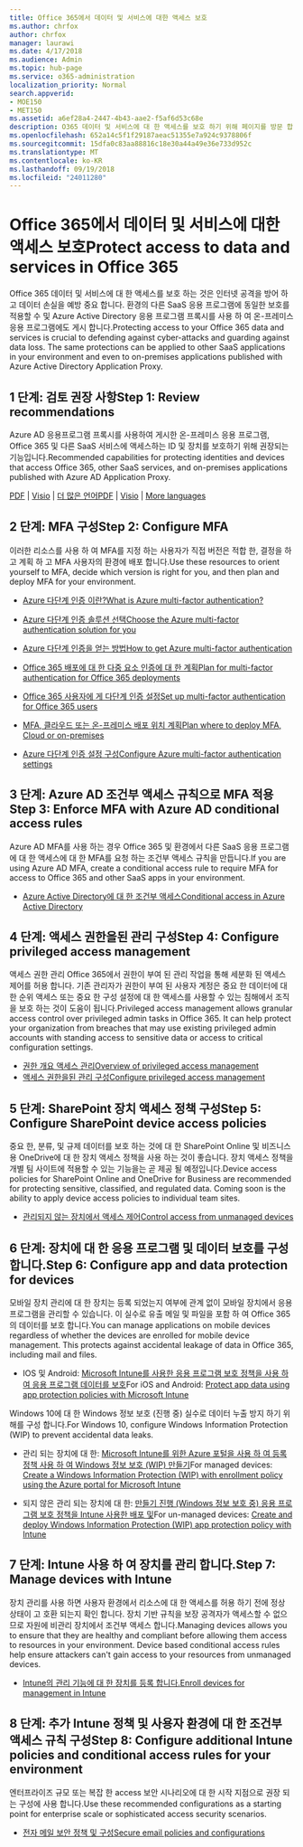 ```yaml
---
title: Office 365에서 데이터 및 서비스에 대한 액세스 보호
ms.author: chrfox
author: chrfox
manager: laurawi
ms.date: 4/17/2018
ms.audience: Admin
ms.topic: hub-page
ms.service: o365-administration
localization_priority: Normal
search.appverid:
- MOE150
- MET150
ms.assetid: a6ef28a4-2447-4b43-aae2-f5af6d53c68e
description: O365 데이터 및 서비스에 대 한 액세스를 보호 하기 위해 페이지를 방문 합니다.
ms.openlocfilehash: 652a14c5f1f29187aeac51355e7a924c9378806f
ms.sourcegitcommit: 15dfa0c83aa88816c18e30a44a49e36e733d952c
ms.translationtype: MT
ms.contentlocale: ko-KR
ms.lasthandoff: 09/19/2018
ms.locfileid: "24011280"
---
```

# <a name="protect-access-to-data-and-services-in-office-365"></a><span data-ttu-id="8f01a-103">Office 365에서 데이터 및 서비스에 대한 액세스 보호</span><span class="sxs-lookup"><span data-stu-id="8f01a-103">Protect access to data and services in Office 365</span></span>

<span data-ttu-id="8f01a-p101">Office 365 데이터 및 서비스에 대 한 액세스를 보호 하는 것은 인터넷 공격을 방어 하 고 데이터 손실을 예방 중요 합니다. 환경의 다른 SaaS 응용 프로그램에 동일한 보호를 적용할 수 및 Azure Active Directory 응용 프로그램 프록시를 사용 하 여 온-프레미스 응용 프로그램에도 게시 합니다.</span><span class="sxs-lookup"><span data-stu-id="8f01a-p101">Protecting access to your Office 365 data and services is crucial to defending against cyber-attacks and guarding against data loss. The same protections can be applied to other SaaS applications in your environment and even to on-premises applications published with Azure Active Directory Application Proxy.</span></span>
  
## <a name="step-1-review-recommendations"></a><span data-ttu-id="8f01a-106">1 단계: 검토 권장 사항</span><span class="sxs-lookup"><span data-stu-id="8f01a-106">Step 1: Review recommendations</span></span>

<span data-ttu-id="8f01a-107">Azure AD 응용프로그램 프록시를 사용하여 게시한 온-프레미스 응용 프로그램, Office 365 및 다른 SaaS 서비스에 액세스하는 ID 및 장치를 보호하기 위해 권장되는 기능입니다.</span><span class="sxs-lookup"><span data-stu-id="8f01a-107">Recommended capabilities for protecting identities and devices that access Office 365, other SaaS services, and on-premises applications published with Azure AD Application Proxy.</span></span>
  
<span data-ttu-id="8f01a-108">[PDF](https://go.microsoft.com/fwlink/p/?linkid=841656) | [Visio](https://go.microsoft.com/fwlink/p/?linkid=841657) | [더 많은 언어](https://www.microsoft.com/download/details.aspx?id=55032)</span><span class="sxs-lookup"><span data-stu-id="8f01a-108">[PDF](https://go.microsoft.com/fwlink/p/?linkid=841656) | [Visio](https://go.microsoft.com/fwlink/p/?linkid=841657) | [More languages](https://www.microsoft.com/download/details.aspx?id=55032)</span></span>
  
## <a name="step-2-configure-mfa"></a><span data-ttu-id="8f01a-109">2 단계: MFA 구성</span><span class="sxs-lookup"><span data-stu-id="8f01a-109">Step 2: Configure MFA</span></span>

<span data-ttu-id="8f01a-110">이러한 리소스를 사용 하 여 MFA를 지정 하는 사용자가 직접 버전은 적합 한, 결정을 하 고 계획 하 고 MFA 사용자의 환경에 배포 합니다.</span><span class="sxs-lookup"><span data-stu-id="8f01a-110">Use these resources to orient yourself to MFA, decide which version is right for you, and then plan and deploy MFA for your environment.</span></span>
  
- [<span data-ttu-id="8f01a-111">Azure 다단계 인증 이란?</span><span class="sxs-lookup"><span data-stu-id="8f01a-111">What is Azure multi-factor authentication?</span></span>](https://docs.microsoft.com/azure/multi-factor-authentication/multi-factor-authentication)
    
- [<span data-ttu-id="8f01a-112">Azure 다단계 인증 솔루션 선택</span><span class="sxs-lookup"><span data-stu-id="8f01a-112">Choose the Azure multi-factor authentication solution for you</span></span>](https://docs.microsoft.com/azure/multi-factor-authentication/multi-factor-authentication-get-started)
    
- [<span data-ttu-id="8f01a-113">Azure 다단계 인증을 얻는 방법</span><span class="sxs-lookup"><span data-stu-id="8f01a-113">How to get Azure multi-factor authentication</span></span>](https://docs.microsoft.com/azure/multi-factor-authentication/multi-factor-authentication-versions-plans)
    
- [<span data-ttu-id="8f01a-114">Office 365 배포에 대 한 다중 요소 인증에 대 한 계획</span><span class="sxs-lookup"><span data-stu-id="8f01a-114">Plan for multi-factor authentication for Office 365 deployments</span></span>](https://support.office.com/article/043807b2-21db-4d5c-b430-c8a6dee0e6ba)
    
- [<span data-ttu-id="8f01a-115">Office 365 사용자에 게 다단계 인증 설정</span><span class="sxs-lookup"><span data-stu-id="8f01a-115">Set up multi-factor authentication for Office 365 users</span></span>](https://support.office.com/article/8f0454b2-f51a-4d9c-bcde-2c48e41621c6)
    
- [<span data-ttu-id="8f01a-116">MFA, 클라우드 또는 온-프레미스 배포 위치 계획</span><span class="sxs-lookup"><span data-stu-id="8f01a-116">Plan where to deploy MFA, Cloud or on-premises</span></span>](https://docs.microsoft.com/azure/multi-factor-authentication/multi-factor-authentication-get-started)
    
- [<span data-ttu-id="8f01a-117">Azure 다단계 인증 설정 구성</span><span class="sxs-lookup"><span data-stu-id="8f01a-117">Configure Azure multi-factor authentication settings</span></span>](https://docs.microsoft.com/azure/multi-factor-authentication/multi-factor-authentication-whats-next)
    
## <a name="step-3-enforce-mfa-with-azure-ad-conditional-access-rules"></a><span data-ttu-id="8f01a-118">3 단계: Azure AD 조건부 액세스 규칙으로 MFA 적용</span><span class="sxs-lookup"><span data-stu-id="8f01a-118">Step 3: Enforce MFA with Azure AD conditional access rules</span></span>

<span data-ttu-id="8f01a-119">Azure AD MFA를 사용 하는 경우 Office 365 및 환경에서 다른 SaaS 응용 프로그램에 대 한 액세스에 대 한 MFA를 요청 하는 조건부 액세스 규칙을 만듭니다.</span><span class="sxs-lookup"><span data-stu-id="8f01a-119">If you are using Azure AD MFA, create a conditional access rule to require MFA for access to Office 365 and other SaaS apps in your environment.</span></span>
  
- [<span data-ttu-id="8f01a-120">Azure Active Directory에 대 한 조건부 액세스</span><span class="sxs-lookup"><span data-stu-id="8f01a-120">Conditional access in Azure Active Directory</span></span>](https://docs.microsoft.com/azure/active-directory/active-directory-conditional-access-azure-portal)
    
## <a name="step-4-configure-privileged-access-management"></a><span data-ttu-id="8f01a-121">4 단계: 액세스 권한을된 관리 구성</span><span class="sxs-lookup"><span data-stu-id="8f01a-121">Step 4: Configure privileged access management</span></span>

<span data-ttu-id="8f01a-p102">액세스 권한 관리 Office 365에서 권한이 부여 된 관리 작업을 통해 세분화 된 액세스 제어를 허용 합니다.  기존 관리자가 권한이 부여 된 사용자 계정은 중요 한 데이터에 대 한 순위 액세스 또는 중요 한 구성 설정에 대 한 액세스를 사용할 수 있는 침해에서 조직을 보호 하는 것이 도움이 됩니다.</span><span class="sxs-lookup"><span data-stu-id="8f01a-p102">Privileged access management allows granular access control over privileged admin tasks in Office 365.  It can help protect your organization from breaches that may use existing privileged admin accounts with standing access to sensitive data or access to critical configuration settings.</span></span>

- [<span data-ttu-id="8f01a-124">권한 개요 액세스 관리</span><span class="sxs-lookup"><span data-stu-id="8f01a-124">Overview of privileged access management</span></span>](privileged-access-management-overview.md)
- [<span data-ttu-id="8f01a-125">액세스 권한을된 관리 구성</span><span class="sxs-lookup"><span data-stu-id="8f01a-125">Configure privileged access management</span></span>](privileged-access-management-configuration.md)

## <a name="step-5-configure-sharepoint-device-access-policies"></a><span data-ttu-id="8f01a-126">5 단계: SharePoint 장치 액세스 정책 구성</span><span class="sxs-lookup"><span data-stu-id="8f01a-126">Step 5: Configure SharePoint device access policies</span></span>

<span data-ttu-id="8f01a-p103">중요 한, 분류, 및 규제 데이터를 보호 하는 것에 대 한 SharePoint Online 및 비즈니스용 OneDrive에 대 한 장치 액세스 정책을 사용 하는 것이 좋습니다. 장치 액세스 정책을 개별 팀 사이트에 적용할 수 있는 기능을는 곧 제공 될 예정입니다.</span><span class="sxs-lookup"><span data-stu-id="8f01a-p103">Device access policies for SharePoint Online and OneDrive for Business are recommended for protecting sensitive, classified, and regulated data. Coming soon is the ability to apply device access policies to individual team sites.</span></span>
  
- [<span data-ttu-id="8f01a-129">관리되지 않는 장치에서 액세스 제어</span><span class="sxs-lookup"><span data-stu-id="8f01a-129">Control access from unmanaged devices</span></span>](https://support.office.com/article/Control-access-from-unmanaged-devices-5ae550c4-bd20-4257-847b-5c20fb053622?ui=en-US&amp;rs=en-US&amp;ad=US)
    
## <a name="step-6-configure-app-and-data-protection-for-devices"></a><span data-ttu-id="8f01a-130">6 단계: 장치에 대 한 응용 프로그램 및 데이터 보호를 구성 합니다.</span><span class="sxs-lookup"><span data-stu-id="8f01a-130">Step 6: Configure app and data protection for devices</span></span>

<span data-ttu-id="8f01a-p104">모바일 장치 관리에 대 한 장치는 등록 되었는지 여부에 관계 없이 모바일 장치에서 응용 프로그램을 관리할 수 있습니다. 이 실수로 유출 메일 및 파일을 포함 하 여 Office 365의 데이터를 보호 합니다.</span><span class="sxs-lookup"><span data-stu-id="8f01a-p104">You can manage applications on mobile devices regardless of whether the devices are enrolled for mobile device management. This protects against accidental leakage of data in Office 365, including mail and files.</span></span>
  
- <span data-ttu-id="8f01a-133">IOS 및 Android: [Microsoft Intune를 사용한 응용 프로그램 보호 정책을 사용 하 여 응용 프로그램 데이터를 보호](https://docs.microsoft.com/intune-classic/deploy-use/protect-app-data-using-mobile-app-management-policies-with-microsoft-intune)</span><span class="sxs-lookup"><span data-stu-id="8f01a-133">For iOS and Android: [Protect app data using app protection policies with Microsoft Intune](https://docs.microsoft.com/intune-classic/deploy-use/protect-app-data-using-mobile-app-management-policies-with-microsoft-intune)</span></span>
    
<span data-ttu-id="8f01a-134">Windows 10에 대 한 Windows 정보 보호 (진행 중) 실수로 데이터 누출 방지 하기 위해를 구성 합니다.</span><span class="sxs-lookup"><span data-stu-id="8f01a-134">For Windows 10, configure Windows Information Protection (WIP) to prevent accidental data leaks.</span></span>
  
- <span data-ttu-id="8f01a-135">관리 되는 장치에 대 한: [Microsoft Intune를 위한 Azure 포털을 사용 하 여 등록 정책 사용 하 여 Windows 정보 보호 (WIP) 만들기](https://docs.microsoft.com/windows/threat-protection/windows-information-protection/create-wip-policy-using-intune-azure)</span><span class="sxs-lookup"><span data-stu-id="8f01a-135">For managed devices: [Create a Windows Information Protection (WIP) with enrollment policy using the Azure portal for Microsoft Intune](https://docs.microsoft.com/windows/threat-protection/windows-information-protection/create-wip-policy-using-intune-azure)</span></span>
    
- <span data-ttu-id="8f01a-136">되지 않은 관리 되는 장치에 대 한: [만들기 진행 (Windows 정보 보호 중) 응용 프로그램 보호 정책을 Intune 사용한 배포 및](https://docs.microsoft.com/intune/windows-information-protection-policy-create)</span><span class="sxs-lookup"><span data-stu-id="8f01a-136">For un-managed devices: [Create and deploy Windows Information Protection (WIP) app protection policy with Intune](https://docs.microsoft.com/intune/windows-information-protection-policy-create)</span></span>
    
## <a name="step-7-manage-devices-with-intune"></a><span data-ttu-id="8f01a-137">7 단계: Intune 사용 하 여 장치를 관리 합니다.</span><span class="sxs-lookup"><span data-stu-id="8f01a-137">Step 7: Manage devices with Intune</span></span>

<span data-ttu-id="8f01a-p105">장치 관리를 사용 하면 사용자 환경에서 리소스에 대 한 액세스를 허용 하기 전에 정상 상태이 고 호환 되는지 확인 합니다. 장치 기반 규칙을 보장 공격자가 액세스할 수 없으므로 자원에 비관리 장치에서 조건부 액세스 합니다.</span><span class="sxs-lookup"><span data-stu-id="8f01a-p105">Managing devices allows you to ensure that they are healthy and compliant before allowing them access to resources in your environment. Device based conditional access rules help ensure attackers can't gain access to your resources from unmanaged devices.</span></span>
  
- [<span data-ttu-id="8f01a-140">Intune의 관리 기능에 대 한 장치를 등록 합니다.</span><span class="sxs-lookup"><span data-stu-id="8f01a-140">Enroll devices for management in Intune</span></span>](https://docs.microsoft.com/intune-classic/deploy-use/enroll-devices-in-microsoft-intune)
    
## <a name="step-8-configure-additional-intune-policies-and-conditional-access-rules-for-your-environment"></a><span data-ttu-id="8f01a-141">8 단계: 추가 Intune 정책 및 사용자 환경에 대 한 조건부 액세스 규칙 구성</span><span class="sxs-lookup"><span data-stu-id="8f01a-141">Step 8: Configure additional Intune policies and conditional access rules for your environment</span></span>

<span data-ttu-id="8f01a-142">엔터프라이즈 규모 또는 복잡 한 access 보안 시나리오에 대 한 시작 지점으로 권장 되는 구성에 사용 합니다.</span><span class="sxs-lookup"><span data-stu-id="8f01a-142">Use these recommended configurations as a starting point for enterprise scale or sophisticated access security scenarios.</span></span>
  
- [<span data-ttu-id="8f01a-143">전자 메일 보안 정책 및 구성</span><span class="sxs-lookup"><span data-stu-id="8f01a-143">Secure email policies and configurations</span></span>](https://docs.microsoft.com/azure/active-directory/secure-email-introduction)
    


